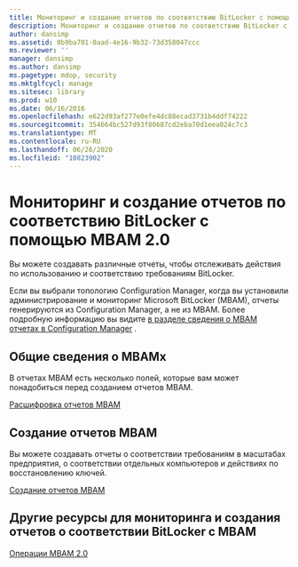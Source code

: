 ```yaml
---
title: Мониторинг и создание отчетов по соответствию BitLocker с помощью MBAM 2.0
description: Мониторинг и создание отчетов по соответствию BitLocker с помощью MBAM 2.0
author: dansimp
ms.assetid: 0b9ba701-0aad-4e16-9b32-73d358047ccc
ms.reviewer: ''
manager: dansimp
ms.author: dansimp
ms.pagetype: mdop, security
ms.mktglfcycl: manage
ms.sitesec: library
ms.prod: w10
ms.date: 06/16/2016
ms.openlocfilehash: e622d93af277e0efe4dc88ecad3731b4ddf74222
ms.sourcegitcommit: 354664bc527d93f80687cd2eba70d1eea024c7c3
ms.translationtype: MT
ms.contentlocale: ru-RU
ms.lasthandoff: 06/26/2020
ms.locfileid: "10823902"
---
```

# Мониторинг и создание отчетов по соответствию BitLocker с помощью MBAM 2.0


Вы можете создавать различные отчеты, чтобы отслеживать действия по использованию и соответствию требованиям BitLocker.

Если вы выбрали топологию Configuration Manager, когда вы установили администрирование и мониторинг Microsoft BitLocker (MBAM), отчеты генерируются из Configuration Manager, а не из MBAM. Более подробную информацию вы видите [в разделе сведения о MBAM отчетах в Configuration Manager](understanding-mbam-reports-in-configuration-manager.md) .

## Общие сведения о MBAMх


В отчетах MBAM есть несколько полей, которые вам может понадобиться перед созданием отчетов MBAM.

[Расшифровка отчетов MBAM](understanding-mbam-reports-mbam-2.md)

## Создание отчетов MBAM


Вы можете создавать отчеты о соответствии требованиям в масштабах предприятия, о соответствии отдельных компьютеров и действиях по восстановлению ключей.

[Создание отчетов MBAM](how-to-generate-mbam-reports-mbam-2.md)

## Другие ресурсы для мониторинга и создания отчетов о соответствии BitLocker с MBAM


[Операции MBAM 2.0](operations-for-mbam-20-mbam-2.md)

 

 





